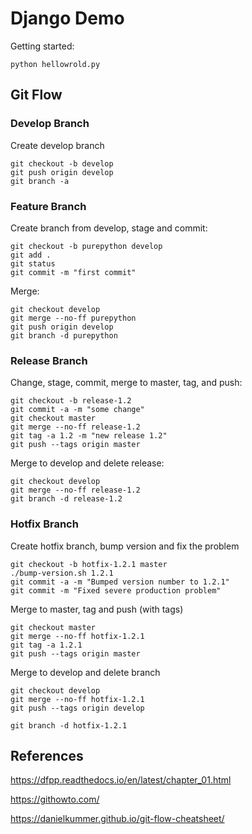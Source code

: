 # Django Demo

Getting started:

`python hellowrold.py`

## Git Flow

### Develop Branch

Create develop branch

```shell
git checkout -b develop
git push origin develop
git branch -a
```

### Feature Branch

Create branch from develop, stage and commit:

```shell
git checkout -b purepython develop
git add .
git status
git commit -m "first commit"
```

Merge:

```shell
git checkout develop
git merge --no-ff purepython
git push origin develop
git branch -d purepython
```

### Release Branch

Change, stage, commit, merge to master, tag, and push:
```shell
git checkout -b release-1.2
git commit -a -m "some change"
git checkout master
git merge --no-ff release-1.2
git tag -a 1.2 -m "new release 1.2"
git push --tags origin master
```

Merge to develop and delete release:

```shell
git checkout develop
git merge --no-ff release-1.2
git branch -d release-1.2
```

### Hotfix Branch

Create hotfix branch, bump version and fix the problem

```shell
git checkout -b hotfix-1.2.1 master
./bump-version.sh 1.2.1
git commit -a -m "Bumped version number to 1.2.1"
git commit -m "Fixed severe production problem"
```

Merge to master, tag and push (with tags)

```shell
git checkout master
git merge --no-ff hotfix-1.2.1
git tag -a 1.2.1
git push --tags origin master
```

Merge to develop and delete branch

```shell
git checkout develop
git merge --no-ff hotfix-1.2.1
git push --tags origin develop

git branch -d hotfix-1.2.1
```

## References

https://dfpp.readthedocs.io/en/latest/chapter_01.html

https://githowto.com/

https://danielkummer.github.io/git-flow-cheatsheet/
